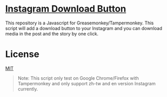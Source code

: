# [Instagram Download Button](https://github.com/y252328/Instagram_Download_Button)
This repository is a Javascript for Greasemonkey/Tampermonkey. This script will add a download button to your Instagram and you can download media in the post and the story  by one click.

# License
[MIT](https://github.com/y252328/Instagram_Download_Button/blob/master/LICENSE)
> Note: This script only test on Google Chrome/Firefox with Tampermonkey and only support zh-tw and en version Instagram currently.